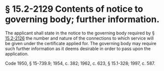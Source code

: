 # § 15.2-2129 Contents of notice to governing body; further information.

<p>The applicant shall state in the notice to the governing body required by § <a href='http://law.lis.virginia.gov/vacode/15.2-2126/'>15.2-2126</a> the number and nature of the connections to which service will be given under the certificate applied for. The governing body may require such further information as it deems desirable in order to pass upon the application.</p><p>Code 1950, § 15-739.9; 1954, c. 382; 1962, c. 623, § 15.1-328; 1997, c. 587.</p>